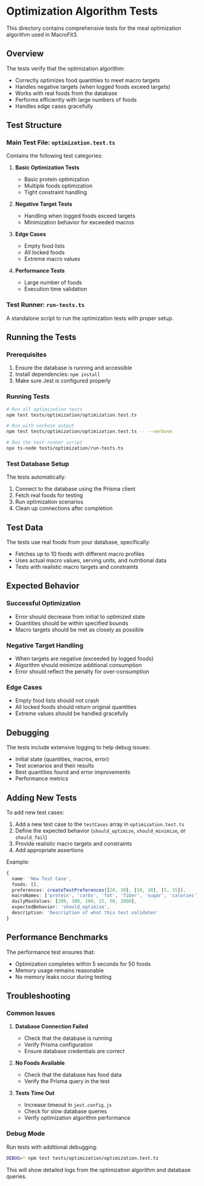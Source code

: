 # Optimization Algorithm Tests

This directory contains comprehensive tests for the meal optimization algorithm used in MacroFit3.

## Overview

The tests verify that the optimization algorithm:
- Correctly optimizes food quantities to meet macro targets
- Handles negative targets (when logged foods exceed targets)
- Works with real foods from the database
- Performs efficiently with large numbers of foods
- Handles edge cases gracefully

## Test Structure

### Main Test File: `optimization.test.ts`

Contains the following test categories:

1. **Basic Optimization Tests**
   - Basic protein optimization
   - Multiple foods optimization
   - Tight constraint handling

2. **Negative Target Tests**
   - Handling when logged foods exceed targets
   - Minimization behavior for exceeded macros

3. **Edge Cases**
   - Empty food lists
   - All locked foods
   - Extreme macro values

4. **Performance Tests**
   - Large number of foods
   - Execution time validation

### Test Runner: `run-tests.ts`

A standalone script to run the optimization tests with proper setup.

## Running the Tests

### Prerequisites

1. Ensure the database is running and accessible
2. Install dependencies: `npm install`
3. Make sure Jest is configured properly

### Running Tests

```bash
# Run all optimization tests
npm test tests/optimization/optimization.test.ts

# Run with verbose output
npm test tests/optimization/optimization.test.ts -- --verbose

# Run the test runner script
npx ts-node tests/optimization/run-tests.ts
```

### Test Database Setup

The tests automatically:
1. Connect to the database using the Prisma client
2. Fetch real foods for testing
3. Run optimization scenarios
4. Clean up connections after completion

## Test Data

The tests use real foods from your database, specifically:
- Fetches up to 10 foods with different macro profiles
- Uses actual macro values, serving units, and nutritional data
- Tests with realistic macro targets and constraints

## Expected Behavior

### Successful Optimization
- Error should decrease from initial to optimized state
- Quantities should be within specified bounds
- Macro targets should be met as closely as possible

### Negative Target Handling
- When targets are negative (exceeded by logged foods)
- Algorithm should minimize additional consumption
- Error should reflect the penalty for over-consumption

### Edge Cases
- Empty food lists should not crash
- All locked foods should return original quantities
- Extreme values should be handled gracefully

## Debugging

The tests include extensive logging to help debug issues:
- Initial state (quantities, macros, error)
- Test scenarios and their results
- Best quantities found and error improvements
- Performance metrics

## Adding New Tests

To add new test cases:

1. Add a new test case to the `testCases` array in `optimization.test.ts`
2. Define the expected behavior (`should_optimize`, `should_minimize`, or `should_fail`)
3. Provide realistic macro targets and constraints
4. Add appropriate assertions

Example:
```typescript
{
  name: 'New Test Case',
  foods: [],
  preferences: createTestPreferences([20, 30], [10, 20], [5, 15]),
  macroNames: ['protein', 'carbs', 'fat', 'fiber', 'sugar', 'calories'],
  dailyMaxValues: [200, 300, 100, 25, 50, 2000],
  expectedBehavior: 'should_optimize',
  description: 'Description of what this test validates'
}
```

## Performance Benchmarks

The performance test ensures that:
- Optimization completes within 5 seconds for 50 foods
- Memory usage remains reasonable
- No memory leaks occur during testing

## Troubleshooting

### Common Issues

1. **Database Connection Failed**
   - Check that the database is running
   - Verify Prisma configuration
   - Ensure database credentials are correct

2. **No Foods Available**
   - Check that the database has food data
   - Verify the Prisma query in the test

3. **Tests Time Out**
   - Increase timeout in `jest.config.js`
   - Check for slow database queries
   - Verify optimization algorithm performance

### Debug Mode

Run tests with additional debugging:
```bash
DEBUG=* npm test tests/optimization/optimization.test.ts
```

This will show detailed logs from the optimization algorithm and database queries. 